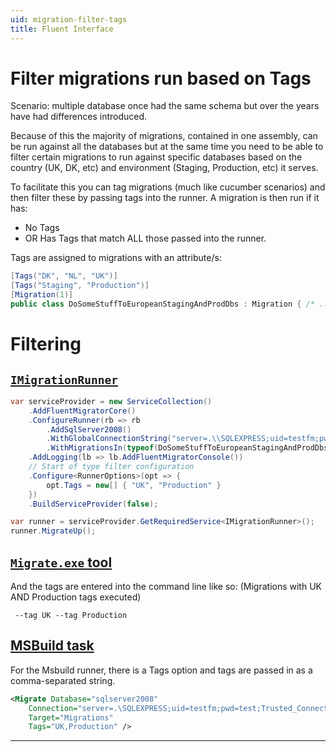```yaml
---
uid: migration-filter-tags
title: Fluent Interface
---
```


# Filter migrations run based on Tags

Scenario: multiple database once had the same schema but over the years have had differences introduced.

Because of this the majority of migrations, contained in one assembly, can be run against all the databases but at the same time you need to be able to filter certain migrations to run against specific databases based on the country (UK, DK, etc) and environment (Staging, Production, etc) it serves.

To facilitate this you can tag migrations (much like cucumber scenarios) and then filter these by passing tags into the runner. A migration is then run if it has:

* No Tags
* OR Has Tags that match ALL those passed into the runner.

Tags are assigned to migrations with an attribute/s:

```cs
[Tags("DK", "NL", "UK")]
[Tags("Staging", "Production")]
[Migration(1)]
public class DoSomeStuffToEuropeanStagingAndProdDbs : Migration { /* ... etc ... */ }
```

# Filtering

## [`IMigrationRunner`](#tab/runner-internal)

```cs
var serviceProvider = new ServiceCollection()
    .AddFluentMigratorCore()
    .ConfigureRunner(rb => rb
        .AddSqlServer2008()
        .WithGlobalConnectionString("server=.\\SQLEXPRESS;uid=testfm;pwd=test;Trusted_Connection=yes;database=FluentMigrator")
        .WithMigrationsIn(typeof(DoSomeStuffToEuropeanStagingAndProdDbs).Assembly))
    .AddLogging(lb => lb.AddFluentMigratorConsole())
    // Start of type filter configuration
    .Configure<RunnerOptions>(opt => {
        opt.Tags = new[] { "UK", "Production" }
    })
    .BuildServiceProvider(false);

var runner = serviceProvider.GetRequiredService<IMigrationRunner>();
runner.MigrateUp();
```

## [`Migrate.exe` tool](#tab/runner-external-migrate)

And the tags are entered into the command line like so: (Migrations with UK AND Production tags executed)

<pre><code><migrate.exe command> --tag UK --tag Production</code></pre>

## [MSBuild task](#tab/runner-external-msbuid)

For the Msbuild runner, there is a Tags option and tags are passed in as a comma-separated string.

```xml
<Migrate Database="sqlserver2008"
    Connection="server=.\SQLEXPRESS;uid=testfm;pwd=test;Trusted_Connection=yes;database=FluentMigrator"
	Target="Migrations" 
    Tags="UK,Production" />
```

***
